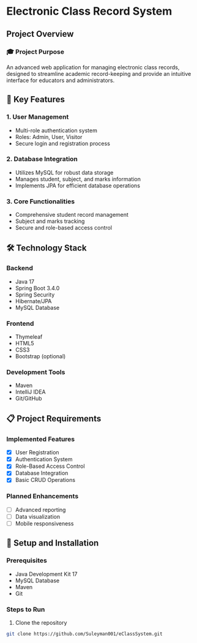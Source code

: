# Electronic Class Record System

## Project Overview

### 🎓 Project Purpose
An advanced web application for managing electronic class records, designed to streamline academic record-keeping and provide an intuitive interface for educators and administrators.

## 🚀 Key Features

### 1. User Management
- Multi-role authentication system
- Roles: Admin, User, Visitor
- Secure login and registration process

### 2. Database Integration
- Utilizes MySQL for robust data storage
- Manages student, subject, and marks information
- Implements JPA for efficient database operations

### 3. Core Functionalities
- Comprehensive student record management
- Subject and marks tracking
- Secure and role-based access control

## 🛠 Technology Stack

### Backend
- Java 17
- Spring Boot 3.4.0
- Spring Security
- Hibernate/JPA
- MySQL Database

### Frontend
- Thymeleaf
- HTML5
- CSS3
- Bootstrap (optional)

### Development Tools
- Maven
- IntelliJ IDEA
- Git/GitHub

## 📋 Project Requirements

### Implemented Features
- [x] User Registration
- [x] Authentication System
- [x] Role-Based Access Control
- [x] Database Integration
- [x] Basic CRUD Operations

### Planned Enhancements
- [ ] Advanced reporting
- [ ] Data visualization
- [ ] Mobile responsiveness

## 🔧 Setup and Installation

### Prerequisites
- Java Development Kit 17
- MySQL Database
- Maven
- Git

### Steps to Run
1. Clone the repository
```bash
git clone https://github.com/Suleyman001/eClassSystem.git
